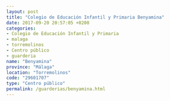 ```yaml
---
layout: post
title: "Colegio de Educación Infantil y Primaria Benyamina"
date: 2017-09-20 20:57:05 +0200
categories:
- Colegio de Educación Infantil y Primaria
- malaga
- torremolinos
- Centro público
- guarderia
name: "Benyamina"
province: "Málaga"
location: "Torremolinos"
code: "29601707"
type: "Centro público"
permalink: /guarderias/benyamina.html
---
```

